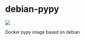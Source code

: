 # debian-pypy
[![](https://images.microbadger.com/badges/image/anatolych/debian-pypy.svg)](https://microbadger.com/images/anatolych/debian-pypy "Get your own image badge on microbadger.com")

Docker pypy image based on debian
